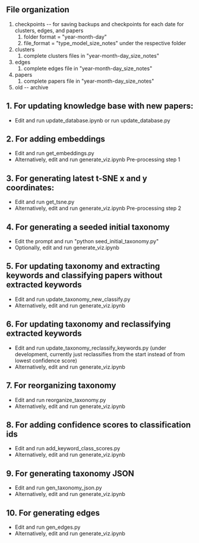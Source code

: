 ## File organization
1. checkpoints -- for saving backups and checkpoints for each date for clusters, edges, and papers
    1. folder format = "year-month-day"
    2. file_format = "type_model_size_notes" under the respective folder
2. clusters
    1. complete clusters files in "year-month-day_size_notes"
3. edges
    1. complete edges file in "year-month-day_size_notes"
4. papers
    1. complete papers file in "year-month-day_size_notes"
5. old -- archive

## 1. For updating knowledge base with new papers: 
- Edit and run update_database.ipynb or run update_database.py

## 2. For adding embeddings
- Edit and run get_embeddings.py
- Alternatively, edit and run generate_viz.ipynb Pre-processing step 1

## 3. For generating latest t-SNE x and y coordinates:
- Edit and run get_tsne.py
- Alternatively, edit and run generate_viz.ipynb Pre-processing step 2

## 4. For generating a seeded initial taxonomy
- Edit the prompt and run "python seed_initial_taxonomy.py"
- Optionally, edit and run generate_viz.ipynb

## 5. For updating taxonomy and extracting keywords and classifying papers without extracted keywords
- Edit and run update_taxonomy_new_classify.py
- Alternatively, edit and run generate_viz.ipynb

## 6. For updating taxonomy and reclassifying extracted keywords
- Edit and run update_taxonomy_reclassify_keywords.py (under development, currently just reclassifies from the start instead of from lowest confidence score)
- Alternatively, edit and run generate_viz.ipynb

## 7. For reorganizing taxonomy
- Edit and run reorganize_taxonomy.py
- Alternatively, edit and run generate_viz.ipynb

## 8. For adding confidence scores to classification ids
- Edit and run add_keyword_class_scores.py
- Alternatively, edit and run generate_viz.ipynb

## 9. For generating taxonomy JSON
- Edit and run gen_taxonomy_json.py
- Alternatively, edit and run generate_viz.ipynb

## 10. For generating edges
- Edit and run gen_edges.py
- Alternatively, edit and run generate_viz.ipynb
